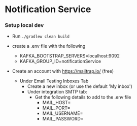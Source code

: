 # Notification Service

### Setup local dev
- Run `./gradlew clean build`
- create a .env file with the following
    - KAFKA_BOOTSTRAP_SERVERS=localhost:9092
    - KAFKA_GROUP_ID=notificationService

- Create an account with https://mailtrap.io/ (free) 
  - Under Email Testing Inboxes Tab
    - Create a new inbox (or use the default 'My inbox')
    - Under integration SMTP tab:
      - Get the following details to add to the .env file
          - MAIL_HOST=
          - MAIL_PORT=
          - MAIL_USERNAME=
          - MAIL_PASSWORD=